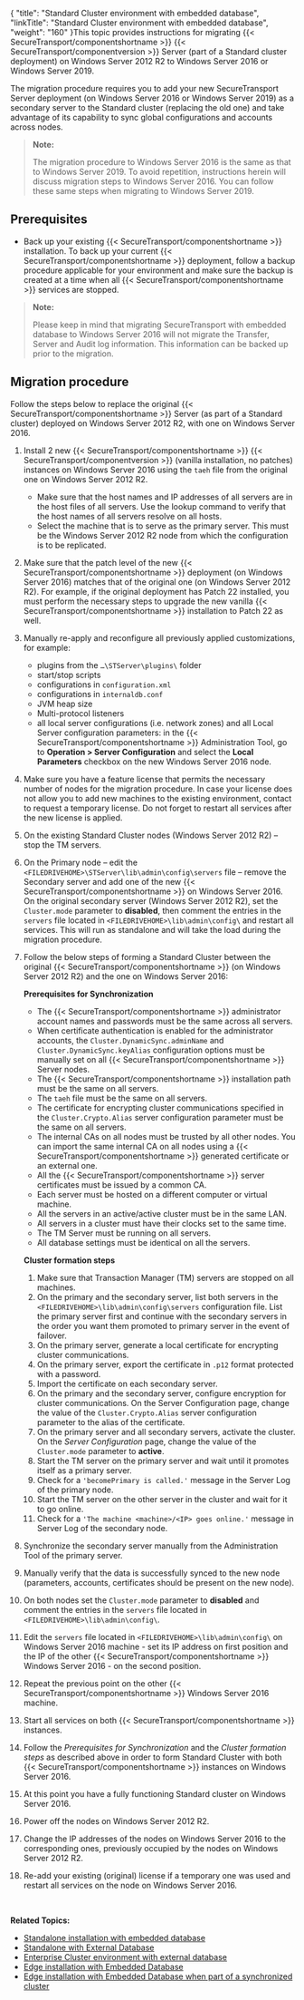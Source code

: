 {
    "title": "Standard Cluster environment with embedded database",
    "linkTitle": "Standard Cluster environment with embedded database",
    "weight": "160"
}This topic provides instructions for migrating {{< SecureTransport/componentshortname  >}} {{< SecureTransport/componentversion  >}} Server (part of a Standard cluster deployment) on Windows Server 2012 R2 to Windows Server 2016 or Windows Server 2019.

The migration procedure requires you to add your new SecureTransport Server deployment (on Windows Server 2016 or Windows Server 2019) as a secondary server to the Standard cluster (replacing the old one) and take advantage of its capability to sync global configurations and accounts across nodes.

> **Note:**
>
> The migration procedure to Windows Server 2016 is the same as that to Windows Server 2019. To avoid repetition, instructions herein will discuss migration steps to Windows Server 2016. You can follow these same steps when migrating to Windows Server 2019.

## Prerequisites

-   Back up your existing {{< SecureTransport/componentshortname >}} installation. To back up your current {{< SecureTransport/componentshortname >}} deployment, follow a backup procedure applicable for your environment and make sure the backup is created at a time when all {{< SecureTransport/componentshortname >}} services are stopped.

> **Note:**
>
> Please keep in mind that migrating SecureTransport with embedded database to Windows Server 2016 will not migrate the Transfer, Server and Audit log information. This information can be backed up prior to the migration.

## Migration procedure

Follow the steps below to replace the original {{< SecureTransport/componentshortname  >}} Server (as part of a Standard cluster) deployed on Windows Server 2012 R2, with one on Windows Server 2016.

1.  Install 2 new {{< SecureTransport/componentshortname >}} {{< SecureTransport/componentversion >}} (vanilla installation, no patches) instances on Windows Server 2016 using the `taeh` file from the original one on Windows Server 2012 R2.
    -   Make sure that the host names and IP addresses of all servers are in the host files of all servers. Use the lookup command to verify that the host names of all servers resolve on all hosts.
    -   Select the machine that is to serve as the primary server. This must be the Windows Server 2012 R2 node from which the configuration is to be replicated.
2.  Make sure that the patch level of the new {{< SecureTransport/componentshortname >}} deployment (on Windows Server 2016) matches that of the original one (on Windows Server 2012 R2). For example, if the original deployment has Patch 22 installed, you must perform the necessary steps to upgrade the new vanilla {{< SecureTransport/componentshortname >}} installation to Patch 22 as well.
3.  Manually re-apply and reconfigure all previously applied customizations, for example:  
    -   plugins from the `…\STServer\plugins\` folder
    -   start/stop scripts
    -   configurations in `configuration.xml`
    -   configurations in `internaldb.conf`
    -   JVM heap size
    -   Multi-protocol listeners
    -   all local server configurations (i.e. network zones) and all Local Server configuration parameters: in the {{< SecureTransport/componentshortname >}} Administration Tool, go to **Operation > Server Configuration** and select the **Local Parameters** checkbox on the new Windows Server 2016 node.
4.  Make sure you have a feature license that permits the necessary number of nodes for the migration procedure. In case your license does not allow you to add new machines to the existing environment, contact to request a temporary license. Do not forget to restart all services after the new license is applied.
5.  On the existing Standard Cluster nodes (Windows Server 2012 R2) – stop the TM servers.
6.  On the Primary node – edit the `<FILEDRIVEHOME>\STServer\lib\admin\config\servers` file – remove the Secondary server and add one of the new {{< SecureTransport/componentshortname >}} on Windows Server 2016. On the original secondary server (Windows Server 2012 R2), set the `Cluster.mode` parameter to **disabled**, then comment the entries in the `servers` file located in `<FILEDRIVEHOME>\lib\admin\config\` and restart all services. This will run as standalone and will take the load during the migration procedure.
7.  Follow the below steps of forming a Standard Cluster between the original {{< SecureTransport/componentshortname >}} (on Windows Server 2012 R2) and the one on Windows Server 2016:  
      
    **<span id="prerequisite"></span>Prerequisites for Synchronization**  
    -   The {{< SecureTransport/componentshortname >}} administrator account names and passwords must be the same across all servers.
    -   When certificate authentication is enabled for the administrator accounts, the `Cluster.DynamicSync.adminName` and `Cluster.DynamicSync.keyAlias` configuration options must be manually set on all {{< SecureTransport/componentshortname >}} Server nodes.
    -   The {{< SecureTransport/componentshortname >}} installation path must be the same on all servers.
    -   The `taeh` file must be the same on all servers.
    -   The certificate for encrypting cluster communications specified in the `Cluster.Crypto.Alias` server configuration parameter must be the same on all servers.
    -   The internal CAs on all nodes must be trusted by all other nodes. You can import the same internal CA on all nodes using a {{< SecureTransport/componentshortname >}} generated certificate or an external one.
    -   All the {{< SecureTransport/componentshortname >}} server certificates must be issued by a common CA.
    -   Each server must be hosted on a different computer or virtual machine.
    -   All the servers in an active/active cluster must be in the same LAN.
    -   All servers in a cluster must have their clocks set to the same time.
    -   The TM Server must be running on all servers.
    -   All database settings must be identical on all the servers.

      
      
    <span id="form_cluster"></span>**Cluster formation steps**  
    1.  Make sure that Transaction Manager (TM) servers are stopped on all machines.
    2.  On the primary and the secondary server, list both servers in the `<FILEDRIVEHOME>\lib\admin\config\servers` configuration file. List the primary server first and continue with the secondary servers in the order you want them promoted to primary server in the event of failover.
    3.  On the primary server, generate a local certificate for encrypting cluster communications.
    4.  On the primary server, export the certificate in `.p12` format protected with a password.
    5.  Import the certificate on each secondary server.
    6.  On the primary and the secondary server, configure encryption for cluster communications. On the Server Configuration page, change the value of the `Cluster.Crypto.Alias` server configuration parameter to the alias of the certificate.
    7.  On the primary server and all secondary servers, activate the cluster. On the *Server Configuration* page, change the value of the `Cluster.mode` parameter to **active**.
    8.  Start the TM server on the primary server and wait until it promotes itself as a primary server.
    9.  Check for a `'becomePrimary is called.'` message in the Server Log of the primary node.
    10. Start the TM server on the other server in the cluster and wait for it to go online.
    11. Check for a `'The machine <machine>/<IP> goes online.'` message in Server Log of the secondary node.
8.  Synchronize the secondary server manually from the Administration Tool of the primary server.
9.  Manually verify that the data is successfully synced to the new node (parameters, accounts, certificates should be present on the new node).
10. On both nodes set the `Cluster.mode` parameter to **disabled** and comment the entries in the `servers` file located in `<FILEDRIVEHOME>\lib\admin\config\`.
11. Edit the `servers` file located in `<FILEDRIVEHOME>\lib\admin\config\` on Windows Server 2016 machine - set its IP address on first position and the IP of the other {{< SecureTransport/componentshortname >}} Windows Server 2016 - on the second position.
12. Repeat the previous point on the other {{< SecureTransport/componentshortname >}} Windows Server 2016 machine.
13. Start all services on both {{< SecureTransport/componentshortname >}} instances.
14. Follow the *Prerequisites for Synchronization* and the *Cluster formation steps* as described above in order to form Standard Cluster with both {{< SecureTransport/componentshortname >}} instances on Windows Server 2016.
15. At this point you have a fully functioning Standard cluster on Windows Server 2016.
16. Power off the nodes on Windows Server 2012 R2.
17. Change the IP addresses of the nodes on Windows Server 2016 to the corresponding ones, previously occupied by the nodes on Windows Server 2012 R2.
18. Re-add your existing (original) license if a temporary one was used and restart all services on the node on Windows Server 2016.

 

**Related Topics:**

-   <a href="../standalone-mysql" class="MCXref xref">Standalone installation with embedded database</a>
-   <a href="../standalone-ext-db" class="MCXref xref">Standalone with External Database</a>
-   <a href="../lec-ext-db" class="MCXref xref">Enterprise Cluster environment with external database</a>
-   <a href="../edge-mysql" class="MCXref xref">Edge installation with Embedded Database</a>
-   <a href="../edge-synced-mysql" class="MCXref xref">Edge installation with Embedded Database when part of a synchronized cluster</a>
